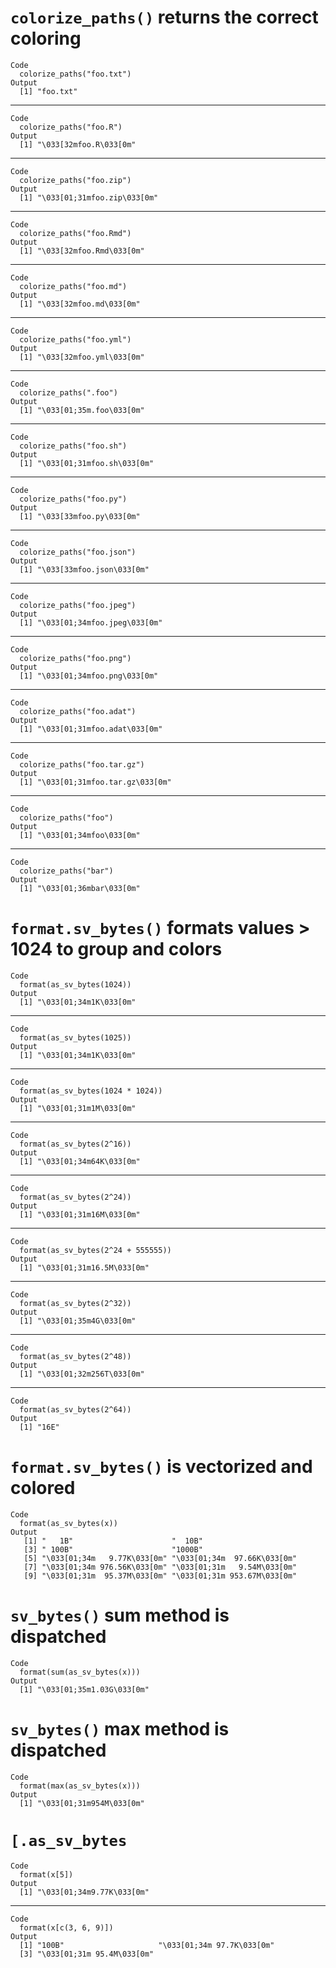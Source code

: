 # `colorize_paths()` returns the correct coloring

    Code
      colorize_paths("foo.txt")
    Output
      [1] "foo.txt"

---

    Code
      colorize_paths("foo.R")
    Output
      [1] "\033[32mfoo.R\033[0m"

---

    Code
      colorize_paths("foo.zip")
    Output
      [1] "\033[01;31mfoo.zip\033[0m"

---

    Code
      colorize_paths("foo.Rmd")
    Output
      [1] "\033[32mfoo.Rmd\033[0m"

---

    Code
      colorize_paths("foo.md")
    Output
      [1] "\033[32mfoo.md\033[0m"

---

    Code
      colorize_paths("foo.yml")
    Output
      [1] "\033[32mfoo.yml\033[0m"

---

    Code
      colorize_paths(".foo")
    Output
      [1] "\033[01;35m.foo\033[0m"

---

    Code
      colorize_paths("foo.sh")
    Output
      [1] "\033[01;31mfoo.sh\033[0m"

---

    Code
      colorize_paths("foo.py")
    Output
      [1] "\033[33mfoo.py\033[0m"

---

    Code
      colorize_paths("foo.json")
    Output
      [1] "\033[33mfoo.json\033[0m"

---

    Code
      colorize_paths("foo.jpeg")
    Output
      [1] "\033[01;34mfoo.jpeg\033[0m"

---

    Code
      colorize_paths("foo.png")
    Output
      [1] "\033[01;34mfoo.png\033[0m"

---

    Code
      colorize_paths("foo.adat")
    Output
      [1] "\033[01;31mfoo.adat\033[0m"

---

    Code
      colorize_paths("foo.tar.gz")
    Output
      [1] "\033[01;31mfoo.tar.gz\033[0m"

---

    Code
      colorize_paths("foo")
    Output
      [1] "\033[01;34mfoo\033[0m"

---

    Code
      colorize_paths("bar")
    Output
      [1] "\033[01;36mbar\033[0m"

# `format.sv_bytes()` formats values > 1024 to group and colors

    Code
      format(as_sv_bytes(1024))
    Output
      [1] "\033[01;34m1K\033[0m"

---

    Code
      format(as_sv_bytes(1025))
    Output
      [1] "\033[01;34m1K\033[0m"

---

    Code
      format(as_sv_bytes(1024 * 1024))
    Output
      [1] "\033[01;31m1M\033[0m"

---

    Code
      format(as_sv_bytes(2^16))
    Output
      [1] "\033[01;34m64K\033[0m"

---

    Code
      format(as_sv_bytes(2^24))
    Output
      [1] "\033[01;31m16M\033[0m"

---

    Code
      format(as_sv_bytes(2^24 + 555555))
    Output
      [1] "\033[01;31m16.5M\033[0m"

---

    Code
      format(as_sv_bytes(2^32))
    Output
      [1] "\033[01;35m4G\033[0m"

---

    Code
      format(as_sv_bytes(2^48))
    Output
      [1] "\033[01;32m256T\033[0m"

---

    Code
      format(as_sv_bytes(2^64))
    Output
      [1] "16E"

# `format.sv_bytes()` is vectorized and colored

    Code
      format(as_sv_bytes(x))
    Output
       [1] "   1B"                      "  10B"                     
       [3] " 100B"                      "1000B"                     
       [5] "\033[01;34m   9.77K\033[0m" "\033[01;34m  97.66K\033[0m"
       [7] "\033[01;34m 976.56K\033[0m" "\033[01;31m   9.54M\033[0m"
       [9] "\033[01;31m  95.37M\033[0m" "\033[01;31m 953.67M\033[0m"

# `sv_bytes()` sum method is dispatched

    Code
      format(sum(as_sv_bytes(x)))
    Output
      [1] "\033[01;35m1.03G\033[0m"

# `sv_bytes()` max method is dispatched

    Code
      format(max(as_sv_bytes(x)))
    Output
      [1] "\033[01;31m954M\033[0m"

# `[.as_sv_bytes`

    Code
      format(x[5])
    Output
      [1] "\033[01;34m9.77K\033[0m"

---

    Code
      format(x[c(3, 6, 9)])
    Output
      [1] "100B"                     "\033[01;34m 97.7K\033[0m"
      [3] "\033[01;31m 95.4M\033[0m"

